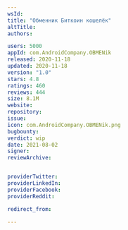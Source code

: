 ```yaml
---
wsId: 
title: "Обменник Биткоин кошелёк"
altTitle: 
authors:

users: 5000
appId: com.AndroidCompany.OBMENik
released: 2020-11-18
updated: 2020-11-18
version: "1.0"
stars: 4.8
ratings: 460
reviews: 444
size: 8.1M
website: 
repository: 
issue: 
icon: com.AndroidCompany.OBMENik.png
bugbounty: 
verdict: wip
date: 2021-08-02
signer: 
reviewArchive:


providerTwitter: 
providerLinkedIn: 
providerFacebook: 
providerReddit: 

redirect_from:

---
```



